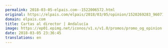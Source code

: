 ```yaml
---
permalink: 2018-03-05-elpais.com--1522006572.html
original: https://elpais.com/elpais/2018/03/05/opinion/1520269283_960713.html#?ref=rss&format=simple&link=link
domain: elpais.com
title: Cartas al director | Andalucía
image: https://ep01.epimg.net/iconos/v1.x/v1.0/promos/promo_og_opinion.png
date: 2018-03-05 23:36:45
translations: en
---
```


